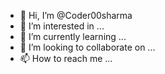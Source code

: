 - 👋 Hi, I’m @Coder00sharma
- 👀 I’m interested in ...
- 🌱 I’m currently learning ...
- 💞️ I’m looking to collaborate on ...
- 📫 How to reach me ...

<!---
Coder00sharma/Coder00sharma is a ✨ special ✨ repository because its `README.md` (this file) appears on your GitHub profile.
You can click the Preview link to take a look at your changes.
--->
